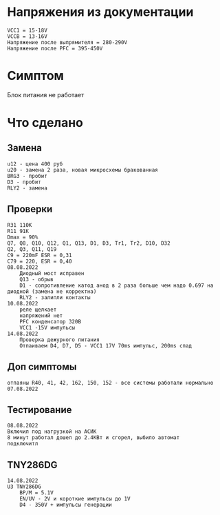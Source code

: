 # Напряжения из документации
	VCC1 = 15-18V
	VCCB = 13-16V
	Напряжение после выпрямителя = 280-290V
	Напряжение после PFC = 395-450V


# Симптом 
Блок питания не работает 

# Что сделано 
## Замена
	u12 - цена 400 руб
	u20 - замена 2 раза, новая микросхемы бракованная
	BRG3 - пробит
	D3 - пробит
	RLY2 - замена


## Проверки
	R31 110K 
	R11 91K
	Dmax = 90%
	Q7, Q8, Q10, Q12, Q1, Q13, D1, D3, Tr1, Tr2, D10, D32
	Q2, Q3, Q11, Q19
	C9 = 220mF ESR = 0,31
	C79 = 220, ESR = 0,40
	08.08.2022
		Диодный мост исправен
		Q13 - обрыв
		D1 - сопротивление катод анод в 2 раза больше чем надо 0.697 на диодной (замена не корректна)
		RLY2 - залипли контакты
	10.08.2022
		реле щелкает 
		напряжений нет 
		PFC конденсатор 320В
		VCC1 -15V импульсы
	14.08.2022
		Проверка дежурного питания
		Отпаиваем D4, D7, D5 - VCC1 17V 70ms импульс, 200ms спад


## Доп симптомы
	отпаяны R40, 41, 42, 162, 150, 152 - все системы работали нормально 
	07.08.2022

## Тестирование
	08.08.2022
	Включил под нагрузкой на АСИК 
	8 минут работал дошел до 2.4КВт и сгорел, выбило автомат
	подключитл

## TNY286DG
	14.08.2022
	U3 TNY286DG
		BP/M = 5.1V 
		EN/UV - 2V и короткие импульсы до 1V
		D4 - 350V + импульсы генерации


